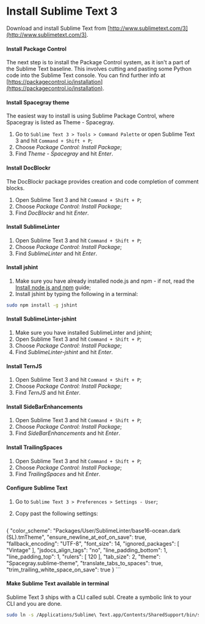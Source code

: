 # Install Sublime Text 3

Download and install Sublime Text from [http://www.sublimetext.com/3](http://www.sublimetext.com/3).

#### Install Package Control

The next step is to install the Package Control system, as it isn't a part of the Sublime Text baseline. This involves cutting and pasting some Python code into the Sublime Text console. You can find further info at [https://packagecontrol.io/installation](https://packagecontrol.io/installation).

#### Install Spacegray theme

The easiest way to install is using Sublime Package Control, where Spacegray is listed as Theme - Spacegray.

1. Go to `Sublime Text 3 > Tools > Command Palette` or open Sublime Text 3 and hit `Command + Shift + P`;
2. Choose _Package Control: Install Package_;
3. Find _Theme - Spacegray_ and hit _Enter_.

#### Install DocBlockr

The DocBlockr package provides creation and code completion of comment blocks.

1. Open Sublime Text 3 and hit `Command + Shift + P`;
2. Choose _Package Control: Install Package_;
3. Find _DocBlockr_ and hit _Enter_.

#### Install SublimeLinter

1. Open Sublime Text 3 and hit `Command + Shift + P`;
2. Choose _Package Control: Install Package_;
3. Find _SublimeLinter_ and hit _Enter_.

#### Install jshint

1. Make sure you have already installed node.js and npm - if not, read the [Install node.js and npm](install-node-npm.md) guide;
2. Install jshint by typing the following in a terminal:
  
  ```bash
  sudo npm install -g jshint
  ```

#### Install SublimeLinter-jshint

1. Make sure you have installed SublimeLinter and jshint;
2. Open Sublime Text 3 and hit `Command + Shift + P`;
3. Choose _Package Control: Install Package_;
4. Find _SublimeLinter-jshint_ and hit _Enter_.

#### Install TernJS

1. Open Sublime Text 3 and hit `Command + Shift + P`;
2. Choose _Package Control: Install Package_;
3. Find _TernJS_ and hit _Enter_.

#### Install SideBarEnhancements

1. Open Sublime Text 3 and hit `Command + Shift + P`;
2. Choose _Package Control: Install Package_;
3. Find _SideBarEnhancements_ and hit _Enter_.

#### Install TrailingSpaces

1. Open Sublime Text 3 and hit `Command + Shift + P`;
2. Choose _Package Control: Install Package_;
3. Find _TrailingSpaces_ and hit _Enter_.

#### Configure Sublime Text

1. Go to `Sublime Text 3 > Preferences > Settings - User`;
2. Copy past the following settings:

	```json
  {
    "color_scheme": "Packages/User/SublimeLinter/base16-ocean.dark (SL).tmTheme",
    "ensure_newline_at_eof_on_save": true,
    "fallback_encoding": "UTF-8",
    "font_size": 14,
    "ignored_packages":
      [
        "Vintage"
      ],
    "jsdocs_align_tags": "no",
    "line_padding_bottom": 1,
    "line_padding_top": 1,
    "rulers":
      [
        120
      ],
    "tab_size": 2,
    "theme": "Spacegray.sublime-theme",
    "translate_tabs_to_spaces": true,
    "trim_trailing_white_space_on_save": true
  }
	```

#### Make Sublime Text available in terminal

Sublime Text 3 ships with a CLI called subl. Create a symbolic link to your CLI and you are done.

```bash
sudo ln -s /Applications/Sublime\ Text.app/Contents/SharedSupport/bin/subl /usr/local/bin/subl
```
